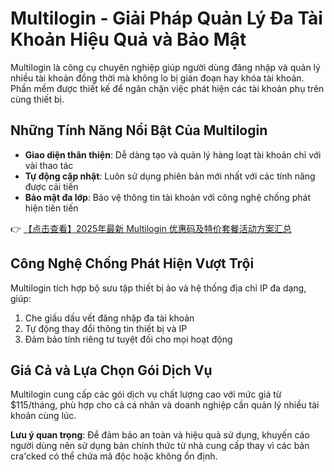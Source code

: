 # Multilogin - Giải Pháp Quản Lý Đa Tài Khoản Hiệu Quả và Bảo Mật

Multilogin là công cụ chuyên nghiệp giúp người dùng đăng nhập và quản lý nhiều tài khoản đồng thời mà không lo bị gián đoạn hay khóa tài khoản. Phần mềm được thiết kế để ngăn chặn việc phát hiện các tài khoản phụ trên cùng thiết bị.

## Những Tính Năng Nổi Bật Của Multilogin

- **Giao diện thân thiện**: Dễ dàng tạo và quản lý hàng loạt tài khoản chỉ với vài thao tác
- **Tự động cập nhật**: Luôn sử dụng phiên bản mới nhất với các tính năng được cải tiến
- **Bảo mật đa lớp**: Bảo vệ thông tin tài khoản với công nghệ chống phát hiện tiên tiến

👉 [【点击查看】2025年最新 Multilogin 优惠码及特价套餐活动方案汇总](https://bit.ly/multIlogin)

## Công Nghệ Chống Phát Hiện Vượt Trội

Multilogin tích hợp bộ sưu tập thiết bị ảo và hệ thống địa chỉ IP đa dạng, giúp:

1. Che giấu dấu vết đăng nhập đa tài khoản
2. Tự động thay đổi thông tin thiết bị và IP
3. Đảm bảo tính riêng tư tuyệt đối cho mọi hoạt động

## Giá Cả và Lựa Chọn Gói Dịch Vụ

Multilogin cung cấp các gói dịch vụ chất lượng cao với mức giá từ $115/tháng, phù hợp cho cả cá nhân và doanh nghiệp cần quản lý nhiều tài khoản cùng lúc.

**Lưu ý quan trọng**: Để đảm bảo an toàn và hiệu quả sử dụng, khuyến cáo người dùng nên sử dụng bản chính thức từ nhà cung cấp thay vì các bản cra'cked có thể chứa mã độc hoặc không ổn định.